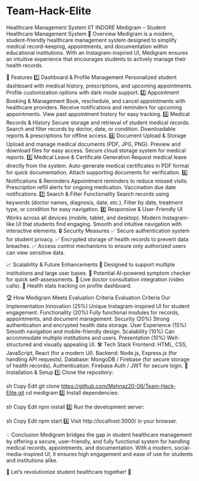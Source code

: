 # Team-Hack-Elite
Healthcare Management System IIT INDORE
Medigram – Student Healthcare Management System
📌 Overview
Medigram is a modern, student-friendly healthcare management system designed to simplify medical record-keeping, appointments, and documentation within educational institutions. With an Instagram-inspired UI, Medigram ensures an intuitive experience that encourages students to actively manage their health records.

🚀 Features
1️⃣ Dashboard & Profile Management
Personalized student dashboard with medical history, prescriptions, and upcoming appointments.
Profile customization options with dark mode support.
2️⃣ Appointment Booking & Management
Book, reschedule, and cancel appointments with healthcare providers.
Receive notifications and reminders for upcoming appointments.
View past appointment history for easy tracking.
3️⃣ Medical Records & History
Secure storage and retrieval of student medical records.
Search and filter records by doctor, date, or condition.
Downloadable reports & prescriptions for offline access.
4️⃣ Document Upload & Storage
Upload and manage medical documents (PDF, JPG, PNG).
Preview and download files for easy access.
Secure cloud storage system for medical reports.
5️⃣ Medical Leave & Certificate Generation
Request medical leave directly from the system.
Auto-generate medical certificates in PDF format for quick documentation.
Attach supporting documents for verification.
6️⃣ Notifications & Reminders
Appointment reminders to reduce missed visits.
Prescription refill alerts for ongoing medication.
Vaccination due date notifications.
7️⃣ Search & Filter Functionality
Search records using keywords (doctor names, diagnosis, date, etc.).
Filter by date, treatment type, or condition for easy navigation.
8️⃣ Responsive & User-Friendly UI
Works across all devices (mobile, tablet, and desktop).
Modern Instagram-like UI that students find engaging.
Smooth and intuitive navigation with interactive elements.
🔒 Security Measures
✅ Secure authentication system for student privacy.
✅ Encrypted storage of health records to prevent data breaches.
✅ Access control mechanisms to ensure only authorized users can view sensitive data.

📈 Scalability & Future Enhancements
📌 Designed to support multiple institutions and large user bases.
📌 Potential AI-powered symptom checker for quick self-assessments.
📌 Live doctor consultation integration (video calls).
📌 Health stats tracking on profile dashboard.

🏆 How Medigram Meets Evaluation Criteria
Evaluation Criteria	Our Implementation
Innovation (25%)	Unique Instagram-inspired UI for student engagement.
Functionality (20%)	Fully functional modules for records, appointments, and document management.
Security (20%)	Strong authentication and encrypted health data storage.
User Experience (15%)	Smooth navigation and mobile-friendly design.
Scalability (10%)	Can accommodate multiple institutions and users.
Presentation (10%)	Well-structured and visually appealing UI.
🛠️ Tech Stack
Frontend: HTML, CSS, JavaScript, React (for a modern UI).
Backend: Node.js, Express.js (for handling API requests).
Database: MongoDB / Firebase (for secure storage of health records).
Authentication: Firebase Auth / JWT for secure login.
📜 Installation & Setup
1️⃣ Clone the repository:

sh
Copy
Edit
git clone https://github.com/Mehnaz20-06/Team-Hack-Elite.git
cd medigram
2️⃣ Install dependencies:

sh
Copy
Edit
npm install
3️⃣ Run the development server:

sh
Copy
Edit
npm start
4️⃣ Visit http://localhost:3000/ in your browser.

💡 Conclusion
Medigram bridges the gap in student healthcare management by offering a secure, user-friendly, and fully functional system for handling medical records, appointments, and documentation. With a modern, social-media-inspired UI, it ensures high engagement and ease of use for students and institutions alike.

📢 Let’s revolutionize student healthcare together! 🚀
